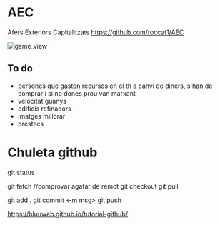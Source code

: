 # AEC
Afers Exteriors Capitalitzats
https://github.com/roccat1/AEC

![game_view](https://github.com/roccat1/AEC/assets/58339860/da9c183d-dcf9-46b7-a879-18a05e810c2b)

## To do
- persones que gasten recursos en el th a canvi de diners, s'han de comprar i si no dones prou van marxant
- velocitat guanys
- edificis refinadors
- imatges millorar
- prestecs

# Chuleta github
git status

git fetch  //comprovar agafar de remot
git checkout
git pull

git add .
git commit <-m msg>
git push

https://bluuweb.github.io/tutorial-github/
